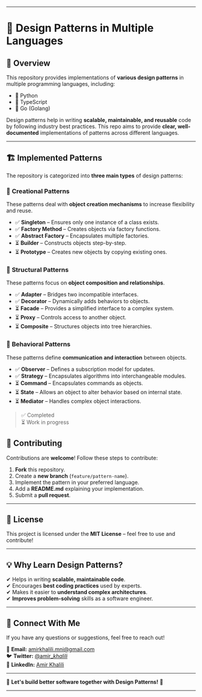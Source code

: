 
---

# 🚀 Design Patterns in Multiple Languages

## 📌 Overview

This repository provides implementations of **various design patterns** in multiple programming languages, including:

- 🐍 Python
- 🦜 TypeScript
- 🐹 Go (Golang)

Design patterns help in writing **scalable, maintainable, and reusable** code by following industry best practices. This repo aims to provide **clear, well-documented** implementations of patterns across different languages.

---

## 🏗 **Implemented Patterns**

The repository is categorized into **three main types** of design patterns:

### 🔹 **Creational Patterns**

These patterns deal with **object creation mechanisms** to increase flexibility and reuse.

- ✅ **Singleton** – Ensures only one instance of a class exists.
- ✅ **Factory Method** – Creates objects via factory functions.
- ✅ **Abstract Factory** – Encapsulates multiple factories.
- ⏳ **Builder** – Constructs objects step-by-step.
- ⏳ **Prototype** – Creates new objects by copying existing ones.

### 🔹 **Structural Patterns**

These patterns focus on **object composition and relationships**.

- ✅ **Adapter** – Bridges two incompatible interfaces.
- ✅ **Decorator** – Dynamically adds behaviors to objects.
- ⏳ **Facade** – Provides a simplified interface to a complex system.
- ⏳ **Proxy** – Controls access to another object.
- ⏳ **Composite** – Structures objects into tree hierarchies.

### 🔹 **Behavioral Patterns**

These patterns define **communication and interaction** between objects.

- ✅ **Observer** – Defines a subscription model for updates.
- ✅ **Strategy** – Encapsulates algorithms into interchangeable modules.
- ⏳ **Command** – Encapsulates commands as objects.
- ⏳ **State** – Allows an object to alter behavior based on internal state.
- ⏳ **Mediator** – Handles complex object interactions.

> ✅ Completed  
> ⏳ Work in progress

## 🎯 **Contributing**

Contributions are **welcome**! Follow these steps to contribute:

1. **Fork** this repository.
2. Create a **new branch** (`feature/pattern-name`).
3. Implement the pattern in your preferred language.
4. Add a **README.md** explaining your implementation.
5. Submit a **pull request**.

---

## 📄 **License**

This project is licensed under the **MIT License** – feel free to use and contribute!

---

## 💡 **Why Learn Design Patterns?**

✔ Helps in writing **scalable, maintainable code**.  
✔ Encourages **best coding practices** used by experts.  
✔ Makes it easier to **understand complex architectures**.  
✔ **Improves problem-solving** skills as a software engineer.

---

## 🤝 **Connect With Me**

If you have any questions or suggestions, feel free to reach out!

📧 **Email:** [amirkhalili.mni@gmail.com](mailto:amirkhalili.mni@gmail.com)  
🐦 **Twitter:** [@amir\__khalili_](https://x.com/amir__khalili_)  
📢 **LinkedIn:** [Amir Khalili](https://linkedin.com/in/your-name)

---

🚀 **Let's build better software together with Design Patterns!** 🚀

---
